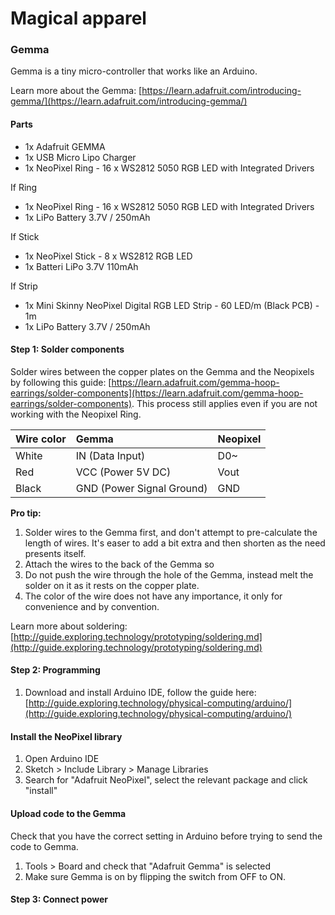 # Magical apparel

### Gemma

Gemma is a tiny micro-controller that works like an Arduino.

Learn more about the Gemma: [https://learn.adafruit.com/introducing-gemma/](https://learn.adafruit.com/introducing-gemma/)

#### Parts

* 1x Adafruit GEMMA
* 1x USB Micro Lipo Charger
* 1x NeoPixel Ring - 16 x WS2812 5050 RGB LED with Integrated Drivers

If Ring

* 1x NeoPixel Ring - 16 x WS2812 5050 RGB LED with Integrated Drivers
* 1x LiPo Battery 3.7V / 250mAh

If Stick

* 1x NeoPixel Stick - 8 x WS2812 RGB LED
* 1x Batteri LiPo 3.7V 110mAh

If Strip

* 1x Mini Skinny NeoPixel Digital RGB LED Strip - 60 LED/m \(Black PCB\) - 1m
* 1x LiPo Battery 3.7V / 250mAh

#### Step 1: Solder components

Solder wires between the copper plates on the Gemma and the Neopixels by following this guide: [https://learn.adafruit.com/gemma-hoop-earrings/solder-components](https://learn.adafruit.com/gemma-hoop-earrings/solder-components). This process still applies even if you are not working with the Neopixel Ring.

| Wire color | Gemma | Neopixel |
| :--- | :--- | :--- |
| White | IN \(Data Input\) | D0~ |
| Red | VCC \(Power 5V DC\) | Vout |
| Black | GND \(Power Signal Ground\) | GND |

**Pro tip:**

1. Solder wires to the Gemma first, and don't attempt to pre-calculate the length of wires. It's easer to add a bit extra and then shorten as the need presents itself.
2. Attach the wires to the back of the Gemma so
3. Do not push the wire through the hole of the Gemma, instead melt the solder on it as it rests on the copper plate.
4. The color of the wire does not have any importance, it only for convenience and by convention.

Learn more about soldering: [http://guide.exploring.technology/prototyping/soldering.md](http://guide.exploring.technology/prototyping/soldering.md)

#### Step 2: Programming

1. Download and install Arduino IDE, follow the guide here: [http://guide.exploring.technology/physical-computing/arduino/](http://guide.exploring.technology/physical-computing/arduino/)

#### Install the NeoPixel library

1. Open Arduino IDE
2. Sketch &gt; Include Library &gt; Manage Libraries
3. Search for "Adafruit NeoPixel", select the relevant package and click "install"

#### Upload code to the Gemma

Check that you have the correct setting in Arduino before trying to send the code to Gemma.

1. Tools &gt; Board and check that "Adafruit Gemma" is selected
2. Make sure Gemma is on by flipping the switch from OFF to ON.

#### Step 3: Connect power

